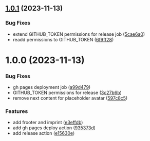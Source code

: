 ## [1.0.1](https://github.com/dhommen/dhommen.github.io/compare/v1.0.0...v1.0.1) (2023-11-13)


### Bug Fixes

* extend GITHUB_TOKEN permissions for release job ([5cae6a0](https://github.com/dhommen/dhommen.github.io/commit/5cae6a06600398dc0ab3ec0944a28bf292a48a1c))
* readd permissions to GITHUB_TOKEN ([6f9ff28](https://github.com/dhommen/dhommen.github.io/commit/6f9ff2814c0955270da77b327931ff3299a55196))

# 1.0.0 (2023-11-13)


### Bug Fixes

* gh pages deployment job ([a99d479](https://github.com/dhommen/dhommen.github.io/commit/a99d479ab4d7c5be9fab03e3859de8e14a7ab13c))
* GITHUB_TOKEN permissions for release ([3c27b6b](https://github.com/dhommen/dhommen.github.io/commit/3c27b6b355a49960a2602d67b9c6de644a1f4a98))
* remove next content for placeholder avatar ([597c8c5](https://github.com/dhommen/dhommen.github.io/commit/597c8c574a934f353eca648b5eb86390c165df83))


### Features

* add frooter and imprint ([e3effdb](https://github.com/dhommen/dhommen.github.io/commit/e3effdb23127ab0383401127338f201193d5183c))
* add gh pages deploy action ([935373d](https://github.com/dhommen/dhommen.github.io/commit/935373d84311e8f44c0cbcfddad5a40bf6ae5291))
* add release action ([e15630e](https://github.com/dhommen/dhommen.github.io/commit/e15630e932c4eb906c66251310f1409407805f51))
